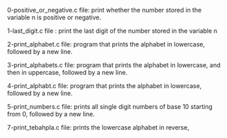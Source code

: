 0-positive_or_negative.c file: print whether the number stored in the variable n is positive or negative.

1-last_digit.c file : print the last digit of the number stored in the variable n

2-print_alphabet.c file: program that prints the alphabet in lowercase, followed by a new line.

3-print_alphabets.c file: program that prints the alphabet in lowercase, and then in uppercase, followed by a new line.

4-print_alphabt.c file: program that prints the alphabet in lowercase, followed by a new line.

5-print_numbers.c file: prints all single digit numbers of base 10 starting from 0, followed by a new line.

7-print_tebahpla.c file: prints the lowercase alphabet in reverse,
